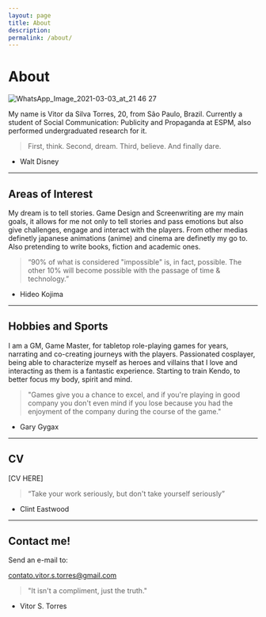 ```yaml
---
layout: page
title: About
description:
permalink: /about/
---
```


# About

![WhatsApp_Image_2021-03-03_at_21 46 27](https://user-images.githubusercontent.com/62526655/110022275-7ae67280-7d0a-11eb-8b98-4886f296005f.jpeg)


My name is Vitor da Silva Torres, 20, from São Paulo, Brazil. Currently a student of  Social Communication: Publicity and Propaganda at ESPM, also performed undergraduated research for it.

> First, think. Second, dream. Third, believe. And finally dare.
- Walt Disney

---

## Areas of Interest

My dream is to tell stories. Game Design and Screenwriting are my main goals, it allows for me not only to tell stories and pass emotions but also give challenges, engage and interact with the players. From other medias definetly japanese animations (anime) and cinema are definetly my go to. Also pretending to write books, fiction and academic ones.

> “90% of what is considered "impossible" is, in fact, possible. The other 10% will become possible with the passage of time & technology.”
- Hideo Kojima

---

## Hobbies and Sports

I am a GM, Game Master, for tabletop role-playing games for years, narrating and co-creating journeys with the players. Passionated cosplayer, being able to characterize myself as heroes and villains that I love and interacting as them is a fantastic experience. Starting to train Kendo, to better focus my body, spirit and mind.

> "Games give you a chance to excel, and if you're playing in good company you don't even mind if you lose because you had the enjoyment of the company during the course of the game."
- Gary Gygax

---

## CV

[CV HERE]

> “Take your work seriously, but don't take yourself seriously”
- Clint Eastwood

---

## Contact me!

Send an e-mail to: 

contato.vitor.s.torres@gmail.com

> "It isn't a compliment, just the truth."
- Vitor S. Torres

